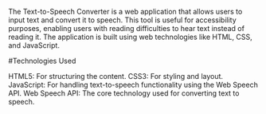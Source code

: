 The Text-to-Speech Converter is a web application that allows users to input text and convert it to speech. This tool is useful for accessibility purposes, enabling users with reading difficulties to hear text instead of reading it. The application is built using web technologies like HTML, CSS, and JavaScript.

 #Technologies Used
 
HTML5: For structuring the content.
CSS3: For styling and layout.
JavaScript: For handling text-to-speech functionality using the Web Speech API.
Web Speech API: The core technology used for converting text to speech.
